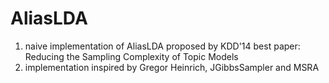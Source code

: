 # AliasLDA

1. naive implementation of AliasLDA proposed by KDD'14 best paper: Reducing the Sampling Complexity of Topic Models
2. implementation inspired by Gregor Heinrich, JGibbsSampler and MSRA
